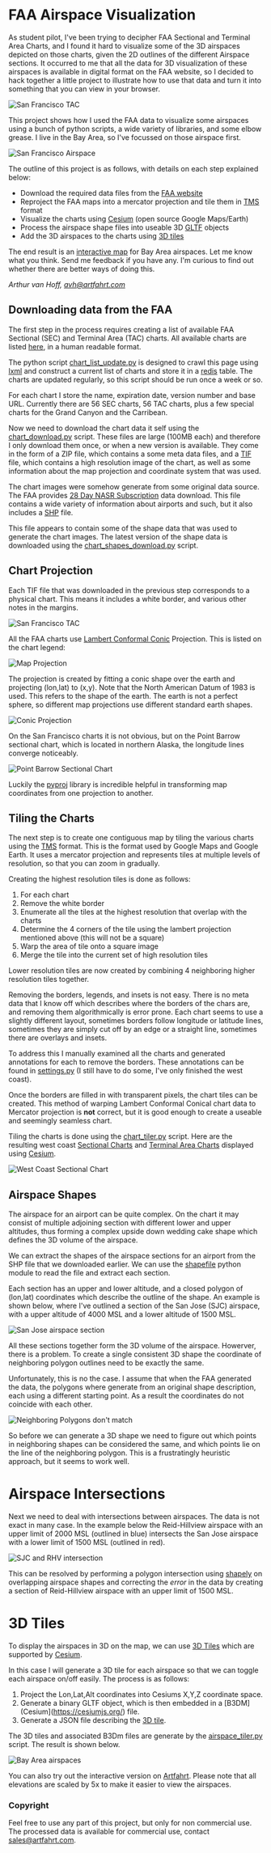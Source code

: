 FAA Airspace Visualization
==========================

As student pilot, I've been trying to decipher FAA Sectional and Terminal Area Charts, and I found it hard to visualize some of the 3D airspaces depicted on those charts, given the 2D outlines of the different Airspace sections. It occurred to me that all the data for 3D visualization of these airspaces is available in digital format on the FAA website, so I decided to hack together a little project to illustrate how to use that data and turn it into something that you can view in your browser.

![San Francisco TAC](/imgs/San_Francisco_TAC.png)

This project shows how I used the FAA data to visualize some airspaces using a bunch of python scripts, a wide variety of libraries, and some elbow grease. I live in the Bay Area, so I've focussed on those airspace first.

![San Francisco Airspace](/imgs/SFO_airspace.png)

The outline of this project is as follows, with details on each step explained below:
* Download the required data files from the [FAA website](https://www.faa.gov/air_traffic/flight_info/aeronav/digital_products/vfr/)
* Reproject the FAA maps into a mercator projection and tile them in [TMS](https://wiki.osgeo.org/wiki/Tile_Map_Service_Specification) format
* Visualize the charts using [Cesium](https://cesiumjs.org/) (open source Google Maps/Earth)
* Process the airspace shape files into useable 3D [GLTF](https://github.com/KhronosGroup/glTF/tree/master/specification/2.0) objects
* Add the 3D airspaces to the charts using [3D tiles](https://github.com/AnalyticalGraphicsInc/3d-tiles)

The end result is an [interactive map](https://airspace.artfahrt.com/map.html) for Bay Area airspaces. Let me know what you think. Send me feedback if you have any. I'm curious to find out whether there are better ways of doing this.

*Arthur van Hoff, avh@artfahrt.com*

## Downloading data from the FAA

The first step in the process requires creating a list of available FAA Sectional (SEC) and Terminal Area (TAC) charts. All available charts are listed [here](https://www.faa.gov/air_traffic/flight_info/aeronav/digital_products/vfr/), in a human readable format.

The python script [chart_list_update.py](/src/chart_list_update.py) is designed to crawl this page using [lxml](https://lxml.de) and construct a current list of charts and store it in a [redis](https://redis.io/) table. The charts are updated regularly, so this script should be run once a week or so.

For each chart I store the name, expiration date, version number and base URL. Currently there are 56 SEC charts, 56 TAC charts, plus a few special charts for the Grand Canyon and the Carribean.

Now we need to download the chart data it self using the [chart_download.py](src/chart_download.py) script. These files are large (100MB each) and therefore I only download them once, or when a new version is available. They come in the form of a ZIP file, which contains a some meta data files, and a [TIF](https://en.wikipedia.org/wiki/GeoTIFF) file, which contains a high resolution image of the chart, as well as some information about the map projection and coordinate system that was used.

The chart images were somehow generate from some original data source. The FAA provides [28 Day NASR Subscription](https://www.faa.gov/air_traffic/flight_info/aeronav/aero_data/NASR_Subscription/) data download. This file contains a wide variety of information about airports and such, but it also includes a [SHP](https://en.wikipedia.org/wiki/Shapefile) file.

This file appears to contain some of the shape data that was used to generate the chart images. The latest version of the shape data is downloaded using the [chart_shapes_download.py](src/chart_shapes_download.py) script.

## Chart Projection

Each TIF file that was downloaded in the previous step corresponds to a physical chart. This means it includes a white border, and various other notes in the margins.

![San Francisco TAC](/imgs/San_Francisco_TAC_full.png)

All the FAA charts use [Lambert Conformal Conic](https://en.wikipedia.org/wiki/Lambert_conformal_conic_projection) Projection. This is listed on the chart legend:

![Map Projection](/imgs/Map_Projection.png)

The projection is created by fitting a conic shape over the earth and projecting (lon,lat) to (x,y). Note that the North American Datum of 1983 is used. This refers to the shape of the earth. The earth is not a perfect sphere, so different map projections use different standard earth shapes.

![Conic Projection](/imgs/Conic.png)

On the San Francisco charts it is not obvious, but on the Point Barrow sectional chart, which is located in northern Alaska, the longitude lines converge noticeably.

![Point Barrow Sectional Chart](/imgs/Point_Barrow_SEC.png)

Luckily the [pyproj](https://pypi.org/project/pyproj/) library is incredible helpful in transforming map coordinates from one projection to another.

## Tiling the Charts

The next step is to create one contiguous map by tiling the various charts using the [TMS](https://wiki.osgeo.org/wiki/Tile_Map_Service_Specification) format. This is the format used by Google Maps and Google Earth. It uses a mercator projection and represents tiles at multiple levels of resolution, so that you can zoom in gradually.

Creating the highest resolution tiles is done as follows:

1. For each chart
1. Remove the white border
1. Enumerate all the tiles at the highest resolution that overlap with the charts
1. Determine the 4 corners of the tile using the lambert projection mentioned above (this will not be a square)
1. Warp the area of tile onto a square image
1. Merge the tile into the current set of high resolution tiles

Lower resolution tiles are now created by combining 4 neighboring higher resolution tiles together.

Removing the borders, legends, and insets is not easy. There is no meta data that I know off which describes where the borders of the chars are, and removing them algorithmically is error prone. Each chart seems to use a slightly different layout, sometimes borders follow longitude or latitude lines, sometimes they are simply cut off by an edge or a straight line, sometimes there are overlays and insets.

To address this I manually examined all the charts and generated  annotations for each to remove the borders. These annotations can be found in [settings.py](src/settings.py) (I still have to do some, I've only finished the west coast).

Once the borders are filled in with transparent pixels, the chart tiles can be created. This method of warping Lambert Conformal Conical chart data to Mercator projection is **not** correct, but it is good enough to create a useable and seemingly seamless chart.

Tiling the charts is done using the [chart_tiler.py](src/chart_tiler.py) script. Here are the resulting west coast [Sectional Charts](https://airspace.artfahrt.com/sec_chart.html) and [Terminal Area Charts](https://airspace.artfahrt.com/tac_chart.html) displayed using [Cesium](https://cesiumjs.org/).

![West Coast Sectional Chart](/imgs/sectional_charts.png)

## Airspace Shapes

The airspace for an airport can be quite complex. On the chart it may consist of multiple adjoining section with different lower and upper altitudes, thus forming a complex upside down wedding cake shape which defines the 3D volume of the airspace.

We can extract the shapes of the airspace sections for an airport from the SHP file that we downloaded earlier. We can use the [shapefile](https://pypi.org/project/pyshp/) python module to read the file and extract each section.

Each section has an upper and lower altitude, and a closed polygon of (lon,lat) coordinates which describe the outline of the shape. An example is shown below, where I've outlined a section of the San Jose (SJC) airspace, with a upper altitude of 4000 MSL and a lower altitude of 1500 MSL.

![San Jose airspace section](imgs/SJC_section.png)

All these sections together form the 3D volume of the airspace. Howerver, there is a problem. To create a single consistent 3D shape the coordinate of neighboring polygon outlines need to be exactly the same.

Unfortunately, this is no the case. I assume that when the FAA generated the data, the polygons where generate from an original shape description, each using a different starting point. As a result the coordinates do not coincide with each other.

![Neighboring Polygons don't match](imgs/shape_lines.png)

So before we can generate a 3D shape we need to figure out which points in neighboring shapes can be considered the same, and which points lie on the line of the neighboring polygon. This is a frustratingly heuristic approach, but it seems to work well.

# Airspace Intersections

Next we need to deal with intersections between airspaces. The data is not exact in many case. In the example below the Reid-Hillview airspace with an upper limit of 2000 MSL (outlined in blue) intersects the San Jose airspace with a lower limit of 1500 MSL (outlined in red).

![SJC and RHV intersection](imgs/SJC_RHV.png)

This can be resolved by performing a polygon intersection using [shapely](https://pypi.org/project/Shapely/) on overlapping airspace shapes and correcting the *error* in the data by creating a section of Reid-Hillview airspace with an upper limit of 1500 MSL.

# 3D Tiles

To display the airspaces in 3D on the map, we can use [3D Tiles](https://github.com/AnalyticalGraphicsInc/3d-tiles) which are supported by [Cesium](https://cesiumjs.org/).

In this case I will generate a 3D tile for each airspace so that we can toggle each airspace on/off easily. The process is as follows:

1. Project the Lon,Lat,Alt coordinates into Cesiums X,Y,Z coordinate space.
1. Generate a binary GLTF object, which is then embedded in a [B3DM](Cesium](https://cesiumjs.org/) file.
1. Generate a JSON file describing the [3D tile](https://github.com/AnalyticalGraphicsInc/3d-tiles).

The 3D tiles and associated B3Dm files are generate by the [airspace_tiler.py](src/airspace_tiler.py) script. The result is shown below.

![Bay Area airspaces](imgs/BayArea_airspaces.png)

You can also try out the interactive version on [Artfahrt](https://airspace.artfahrt.com/map.html).
Please note that all elevations are scaled by 5x to make it easier to view the airspaces.

### Copyright

Feel free to use any part of this project, but only for non commercial use.
The processed data is available for commercial use, contact sales@artfahrt.com.
